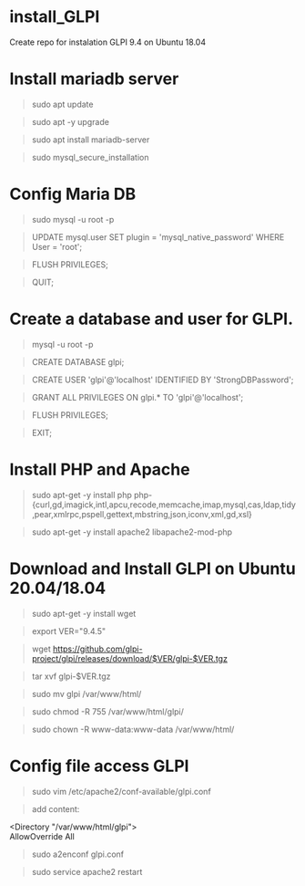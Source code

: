 # install_GLPI
Create repo for instalation GLPI 9.4 on Ubuntu 18.04

# Install mariadb server
> sudo apt update

> sudo apt -y upgrade

> sudo apt install mariadb-server

> sudo mysql_secure_installation

# Config Maria DB
> sudo mysql -u root -p

> UPDATE mysql.user SET plugin = 'mysql_native_password' WHERE User = 'root';

> FLUSH PRIVILEGES;

> QUIT;

# Create a database and user for GLPI.
> mysql -u root -p

> CREATE DATABASE glpi;

> CREATE USER 'glpi'@'localhost' IDENTIFIED BY 'StrongDBPassword';

> GRANT ALL PRIVILEGES ON glpi.* TO 'glpi'@'localhost';

> FLUSH PRIVILEGES;

> EXIT;

# Install PHP and Apache
> sudo apt-get -y install php php-{curl,gd,imagick,intl,apcu,recode,memcache,imap,mysql,cas,ldap,tidy,pear,xmlrpc,pspell,gettext,mbstring,json,iconv,xml,gd,xsl}

> sudo apt-get -y install apache2 libapache2-mod-php

# Download and Install GLPI on Ubuntu 20.04/18.04
> sudo apt-get -y install wget

> export VER="9.4.5"

> wget https://github.com/glpi-project/glpi/releases/download/$VER/glpi-$VER.tgz

> tar xvf glpi-$VER.tgz

> sudo mv glpi /var/www/html/

> sudo chmod -R 755 /var/www/html/glpi/

> sudo chown -R www-data:www-data /var/www/html/

# Config file access GLPI
> sudo vim /etc/apache2/conf-available/glpi.conf

> add content:

 <Directory "/var/www/html/glpi">    
      AllowOverride All
 </Directory>
  
> sudo a2enconf glpi.conf

> sudo service apache2 restart




